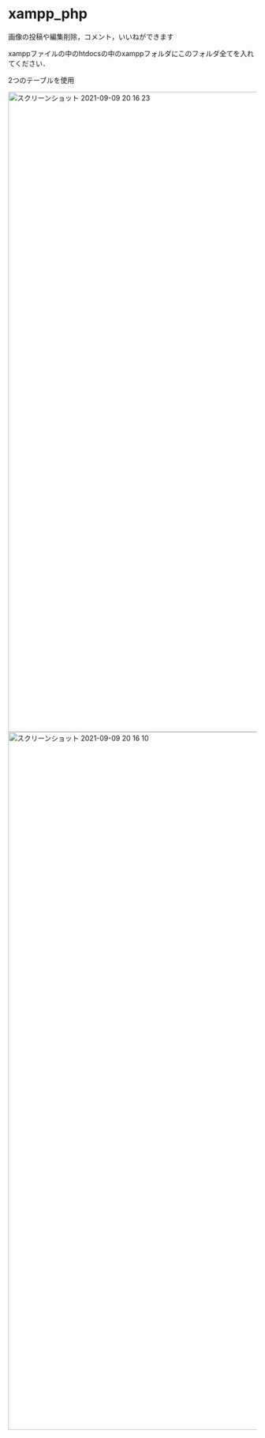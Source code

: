 
# xampp_php
画像の投稿や編集削除，コメント，いいねができます

xamppファイルの中のhtdocsの中のxamppフォルダにこのフォルダ全てを入れてください．

2つのテーブルを使用

<img width="1295" alt="スクリーンショット 2021-09-09 20 16 23" src="https://user-images.githubusercontent.com/84751550/132676385-5e898a97-aa67-4eb9-a156-a379fff0374d.png">


<img width="1412" alt="スクリーンショット 2021-09-09 20 16 10" src="https://user-images.githubusercontent.com/84751550/132676398-992b08cc-e171-4ec3-ba11-076f9e285b0c.png">
